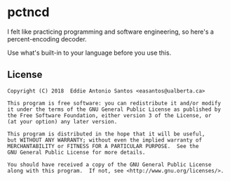 pctncd
======

I felt like practicing programming and software engineering, so here's
a percent-encoding decoder.

Use what's built-in to your language before you use this.

License
-------

    Copyright (C) 2018  Eddie Antonio Santos <easantos@ualberta.ca>

    This program is free software: you can redistribute it and/or modify
    it under the terms of the GNU General Public License as published by
    the Free Software Foundation, either version 3 of the License, or
    (at your option) any later version.

    This program is distributed in the hope that it will be useful,
    but WITHOUT ANY WARRANTY; without even the implied warranty of
    MERCHANTABILITY or FITNESS FOR A PARTICULAR PURPOSE.  See the
    GNU General Public License for more details.

    You should have received a copy of the GNU General Public License
    along with this program.  If not, see <http://www.gnu.org/licenses/>.
